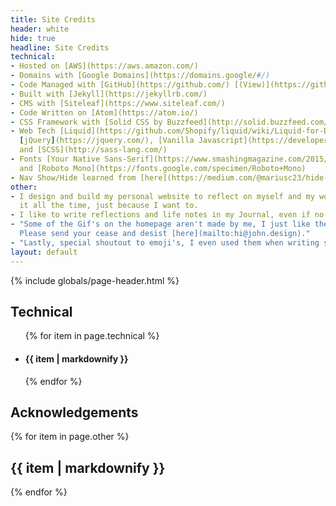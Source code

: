 ```yaml
---
title: Site Credits
header: white
hide: true
headline: Site Credits
technical:
- Hosted on [AWS](https://aws.amazon.com/)
- Domains with [Google Domains](https://domains.google/#/)
- Code Managed with [GitHub](https://github.com/) [(View)](https://github.com/johnchourajr/john.design)
- Built with [Jekyll](https://jekyllrb.com/)
- CMS with [Siteleaf](https://www.siteleaf.com/)
- Code Written on [Atom](https://atom.io/)
- CSS Framework with [Solid CSS by Buzzfeed](http://solid.buzzfeed.com/)
- Web Tech [Liquid](https://github.com/Shopify/liquid/wiki/Liquid-for-Designers),
  [jQuery](https://jquery.com/), [Vanilla Javascript](https://developer.mozilla.org/en-US/docs/Web/JavaScript),
  and [SCSS](http://sass-lang.com/)
- Fonts [Your Native Sans-Serif](https://www.smashingmagazine.com/2015/11/using-system-ui-fonts-practical-guide/)
  and [Roboto Mono](https://fonts.google.com/specimen/Roboto+Mono)
- Nav Show/Hide learned from [here](https://medium.com/@mariusc23/hide-header-on-scroll-down-show-on-scroll-up-67bbaae9a78c#.l6t9zfowf)
other:
- I design and build my personal website to reflect on myself and my work. I change
  it all the time, just because I want to.
- I like to write reflections and life notes in my Journal, even if no one reads them.
- "Some of the Gif's on the homepage aren't made by me, I just like them \U0001F642.
  Please send your cease and desist [here](mailto:hi@john.design)."
- "Lastly, special shoutout to emoji's, I even used them when writing some code \U0001F918."
layout: default
---
```


{% include globals/page-header.html %}

<section class="page-body md-pt6">
  <div class="post-content wrapper xs-mt3">
    <div class="xs-block gutters">
      <div class="col md-col-5">
        <h1>Technical</h1>
        <ul class="xs-mb6">
          {% for item in page.technical %}
            <li><h4 class="text-black xs-mb1">{{ item | markdownify }}</h4></li>
          {% endfor %}
        </ul>
      </div>
      <div class="col md-col-5 md-offset-2">
        <h1>Acknowledgements</h1>
          {% for item in page.other %}
            <h2 class="text-black">
              {{ item | markdownify }}
            </h2>
          {% endfor %}
      </div>
    </div>
  </div>
</section>
